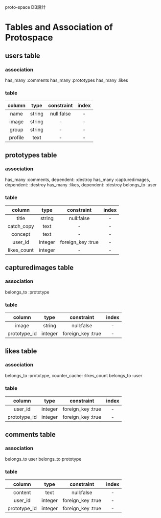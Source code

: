 proto-space DB設計

# Tables and Association of Protospace

## users table
### association
has_many :comments
has_many :prototypes
has_many :likes

### table
|column|type|constraint|index|
|:---:|:---:|:---:|:---:|
|name|string|null:false|-|
|image|string|-|-|
|group|string|-|-|
|profile|text|-|-|

## prototypes table
### association
has_many :comments, dependent: :destroy
has_many :capturedimages, dependent: :destroy
has_many :likes, dependent: :destroy
belongs_to :user

### table
|column|type|constraint|index|
|:---:|:---:|:---:|:---:|
|title|string|null:false|-|
|catch_copy|text|-|-|
|concept|text|-|-|
|user_id|integer|foreign_key :true|-|
|likes_count|integer|-|-|

## capturedimages table
### association
belongs_to :prototype

### table
|column|type|constraint|index|
|:---:|:---:|:---:|:---:|
|image|string|null:false|-|
|prototype_id|integer|foreign_key :true|-|

## likes table
### association
belongs_to :prototype, counter_cache: :likes_count
belongs_to :user

### table
|column|type|constraint|index|
|:---:|:---:|:---:|:---:|
|user_id|integer|foreign_key :true|-|
|prototype_id|integer|foreign_key :true|-|

## comments table
### association
belongs_to user
belongs_to prototype

### table
|column|type|constraint|index|
|:---:|:---:|:---:|:---:|
|content|text|null:false|-|
|user_id|integer|foreign_key :true|-|
|prototype_id|integer|foreign_key :true|-|

